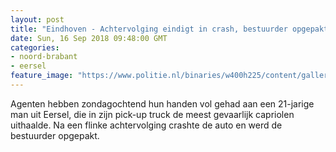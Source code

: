 ```yaml
---
layout: post
title: "Eindhoven - Achtervolging eindigt in crash, bestuurder opgepakt"
date: Sun, 16 Sep 2018 09:48:00 GMT
categories: 
- noord-brabant 
- eersel 
feature_image: "https://www.politie.nl/binaries/w400h225/content/gallery/politie/gezocht/verdachten/2017/januari/09-ob/pepperspray.jpg"
---
```


Agenten hebben zondagochtend hun handen vol gehad aan een 21-jarige man uit Eersel, die in zijn pick-up truck de meest gevaarlijk capriolen uithaalde. Na een flinke achtervolging crashte de auto en werd de bestuurder opgepakt.
